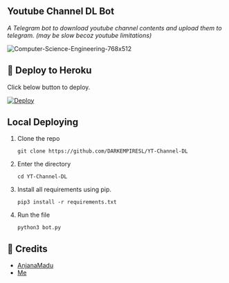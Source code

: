## Youtube Channel DL Bot
_A Telegram bot to download youtube channel contents and upload them to telegram. (may be slow becoz youtube limitations)_

![Computer-Science-Engineering-768x512](https://user-images.githubusercontent.com/95665347/168270268-0438558d-2f7b-4953-b570-f094eaea36e1.jpeg)

## 📌 Deploy to Heroku
Click below button to deploy.

[![Deploy](https://www.herokucdn.com/deploy/button.svg)](https://heroku.com/deploy?template=https://github.com/DARKEMPIRESL/YT-Channel-DL)


## Local Deploying

1. Clone the repo
   ```
   git clone https://github.com/DARKEMPIRESL/YT-Channel-DL
   ```

2. Enter the directory
   ```
   cd YT-Channel-DL
   ```
  
3. Install all requirements using pip.
   ```
   pip3 install -r requirements.txt
   ```

4. Run the file
   ```
   python3 bot.py
   ```

## 📌 Credits
- [AnjanaMadu](https://github.com/AnjanaMadu)
- [Me](https://github.com/DARKEMPIRESL)
